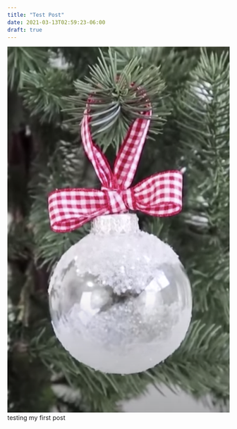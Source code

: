 ```yaml
---
title: "Test Post"
date: 2021-03-13T02:59:23-06:00
draft: true
---
```


![Ornament](/images/ornament.png)
testing my first post